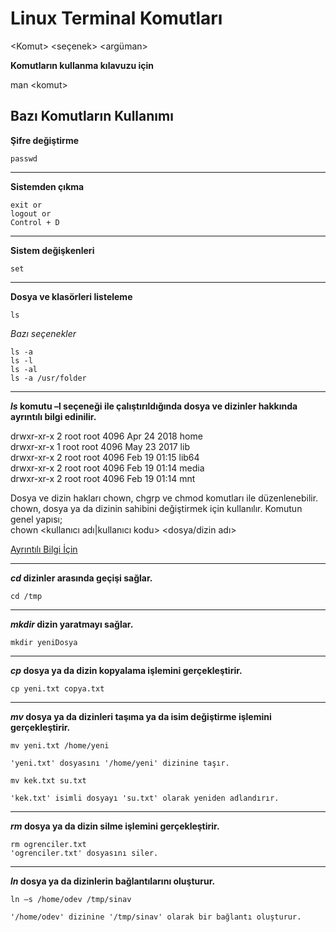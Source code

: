 # Linux Terminal Komutları

&lt;Komut&gt; &lt;seçenek&gt; &lt;argüman&gt;

**Komutların kullanma kılavuzu için**

man &lt;komut&gt;

## Bazı Komutların Kullanımı

**Şifre değiştirme**

```shell
passwd
```

---

**Sistemden çıkma**

```shell
exit or
logout or
Control + D

```

---

**Sistem değişkenleri**

```shell
set
```

---

**Dosya ve klasörleri listeleme**

```shell
ls
```

_Bazı seçenekler_

```shell
ls -a
ls -l
ls -al
ls -a /usr/folder
```

---

**_ls_ komutu –l seçeneği ile çalıştırıldığında dosya ve dizinler hakkında ayrıntılı bilgi edinilir.**

drwxr-xr-x 2 root root 4096 Apr 24 2018 home  
drwxr-xr-x 1 root root 4096 May 23 2017 lib  
drwxr-xr-x 2 root root 4096 Feb 19 01:15 lib64  
drwxr-xr-x 2 root root 4096 Feb 19 01:14 media  
drwxr-xr-x 2 root root 4096 Feb 19 01:14 mnt

Dosya ve dizin hakları chown, chgrp ve chmod komutları ile düzenlenebilir.  
chown, dosya ya da dizinin sahibini değiştirmek için kullanılır. Komutun genel yapısı;  
chown &lt;kullanıcı adı|kullanıcı kodu&gt; &lt;dosya/dizin adı&gt;

[Ayrıntılı Bilgi İçin](https://www.enesusta.tech/articles/linux-file-system-permissons)

---

**_cd_ dizinler arasında geçişi sağlar.**

```shell
cd /tmp
```

---

**_mkdir_ dizin yaratmayı sağlar.**

```shell
mkdir yeniDosya
```

---

**_cp_ dosya ya da dizin kopyalama işlemini gerçekleştirir.**

```shell
cp yeni.txt copya.txt
```

---

**_mv_ dosya ya da dizinleri taşıma ya da isim değiştirme işlemini gerçekleştirir.**

```shell
mv yeni.txt /home/yeni

'yeni.txt' dosyasını '/home/yeni' dizinine taşır.
```

```shell
mv kek.txt su.txt

'kek.txt' isimli dosyayı 'su.txt' olarak yeniden adlandırır.
```

---

**_rm_ dosya ya da dizin silme işlemini gerçekleştirir.**

```shell
rm ogrenciler.txt
'ogrenciler.txt' dosyasını siler.
```

---

**_ln_ dosya ya da dizinlerin bağlantılarını oluşturur.**

```shell
ln –s /home/odev /tmp/sinav

'/home/odev' dizinine '/tmp/sinav' olarak bir bağlantı oluşturur.
```
